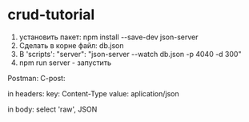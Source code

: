 # crud-tutorial
1. установить пакет: npm install --save-dev json-server
2. Сделать в корне файл: db.json
3. B 'scripts':    "server": "json-server --watch db.json -p 4040 -d 300"
4. npm run server  - запустить


Postman:
C-post:

in headers: 
key: Content-Type
value: aplication/json

in body: select 'raw', JSON
